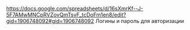 https://docs.google.com/spreadsheets/d/16sXmrKf--J-5F7AMwMNCpRVZovQmTsvF_tcDoFm1en8/edit?gid=1906748092#gid=1906748092
Логины и пароль для авторизации
